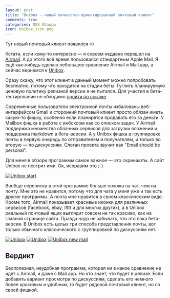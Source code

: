 ```yaml
---
layout: post
title: "Unibox — новый личностно-ориентированный почтовый клиент"
comments: true
categories: OSX Обзоры
icon: Unibox_icon.png
---
```

Тут новый почтовый клиент появился =)

Кстати, если кому-то интересно — я совсем недавно перешел на [Airmail](http://airmailapp.com). А до этого всё время пользовался стандартным Apple Mail. Я ещё как-нибудь сделаю небольшое сравнение Airmail и Mail.app, а сейчас вернемся к [Unibox](http://www.uniboxapp.com).

Сразу скажу, что этот клиент в данный момент можно попробовать бесплатно, потому что находится на стадии беты. Гуглить планируемую ценовую политику релизной версии я не пытался. Для участия в бета-тестировании не обходимо [пройти по ссылке](http://www.uniboxapp.com/beta).

Современные пользователи электронной почты избалованы веб-интерфейсом Gmail и сторонний почтовый клиент просто обязан иметь какую-то фишку, особенно если планирется продавать его за деньги. У Mailbox фишка в работе с инбоксом как со списком задач. У Airmail поддержка множества облачных сервисов для загрузки вложений и поддержка markdown в бета-версии. А у Unibox фишка в группировке почты в первую очередь по отправителям и получателям, и только во вторую — по дискуссиям. Слоган проекта звучит как "Email should be personal".

Для меня в обзоре программы самое важное — это скриншоты. А сайт Unibox не пестрит ими. Ок, исправим это ;-)
<!--more-->
<a class="screenshot" href="https://monosnap.com/image/5yG5bXIcDtr8GzggdN6MyFnx9.png" rel="screenshot" title="Настройка учетной записи при запуске Unibox"><img src="https://monosnap.com/image/5yG5bXIcDtr8GzggdN6MyFnx9.png" alt="Unibox start" /></a>

Вообще переписка в этой программе больше похожа на чат, чем на почту. Мне это не нравится, потому что для чата у меня уже и так есть другие программы. А почта мне нравится в своем классическим виде. Кроме того, Airmail показывает красивые иконки для различных сервисов (facebook, ebay, ifttt и для многих других), а в Unibox реальный почтовый ящик выглядит совсем не так красиво, как на главной странице сайта. Правда надо не забывать, что это пока бета-версия. В Unibox есть целых три способа представления почты, вот только обычного классического с группировкой по дискуссиям нет.

<a class="screenshot" href="https://monosnap.com/image/aooVM3tZE5aKSl3aNOmIq0H3O.png" rel="screenshot" title="Окно программы после запуска и настройки учетной записи Gmail"><img src="https://monosnap.com/image/aooVM3tZE5aKSl3aNOmIq0H3O.png" alt="Unibox" /></a>
<a class="screenshot" href="https://monosnap.com/image/PQdct8NfqRyxLohVNpRHhEOG6.png" rel="screenshot" title="Просмотр вложений"><img src="https://monosnap.com/image/PQdct8NfqRyxLohVNpRHhEOG6.png" alt="Unibox" /></a>
<a class="screenshot" href="https://monosnap.com/image/GwxgVyZpV3HhtUFYesQ3p6RHn.png" rel="screenshot" title="Форма для новых писем, прямо как чат ;-)"><img src="https://monosnap.com/image/GwxgVyZpV3HhtUFYesQ3p6RHn.png" alt="Unibox new mail" /></a>

## Вердикт

Бесполезная, неудобная программа, которая ни в какое сравнение не идет с Airmail, и даже с Mail.app. Но кто знает, что будет в релизе. Если добавить вариант просмотра по дискуссиям, сделать его немного более красивым и удобным, то будет рядовой почтовый клиент, но со своей фишкой.